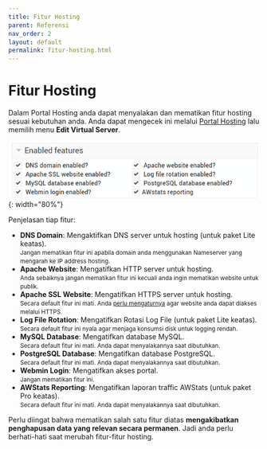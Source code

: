 ```yaml
---
title: Fitur Hosting
parent: Referensi
nav_order: 2
layout: default
permalink: fitur-hosting.html
---
```


# Fitur Hosting

Dalam Portal Hosting anda dapat menyalakan dan mematikan fitur hosting sesuai kebutuhan anda. Anda dapat mengecek ini melalui [Portal Hosting](/hosting/portal.html#apa-saja-menu-tersedia-di-virtualmin) lalu memilih menu **Edit Virtual Server**.

![](/images/features.png){: width="80%"}

Penjelasan tiap fitur:

+ **DNS Domain**: Mengaktifkan DNS server untuk hosting (untuk paket Lite keatas).<br>
<small>Jangan mematikan fitur ini apabila domain anda menggunakan Nameserver yang mengarah ke IP address hosting.</small>
+ **Apache Website**: Mengatifkan HTTP server untuk hosting.<br>
<small>Anda sebaiknya jangan mematikan fitur ini kecuali anda ingin mematikan website untuk publik.</small>
+ **Apache SSL Website**: Mengatifkan HTTPS server untuk hosting.<br>
<small>Secara default fitur ini mati. Anda [perlu mengaturnya](ssl.html) agar website anda dapat diakses melalui HTTPS.</small>
+ **Log File Rotation**: Mengatifkan Rotasi Log File (untuk paket Lite keatas).<br>
<small>Secara default fitur ini nyala agar menjaga konsumsi disk untuk logging rendah.</small>
+ **MySQL Database**: Mengatifkan database MySQL.<br>
<small>Secara default fitur ini mati. Anda dapat menyalakannya saat dibutuhkan.</small>
+ **PostgreSQL Database**: Mengatifkan database PostgreSQL.<br>
<small>Secara default fitur ini mati. Anda dapat menyalakannya saat dibutuhkan.</small>
+ **Webmin Login**: Mengatifkan akses portal.<br>
<small>Jangan mematikan fitur ini.</small>
+ **AWStats Reporting**: Mengatifkan laporan traffic AWStats (untuk paket Pro keatas).<br>
<small>Secara default fitur ini mati. Anda dapat menyalakannya saat dibutuhkan.</small>

Perlu diingat bahwa mematikan salah satu fitur diatas **mengakibatkan penghapusan data yang relevan secara permanen**. Jadi anda perlu berhati-hati saat merubah fitur-fitur hosting.


